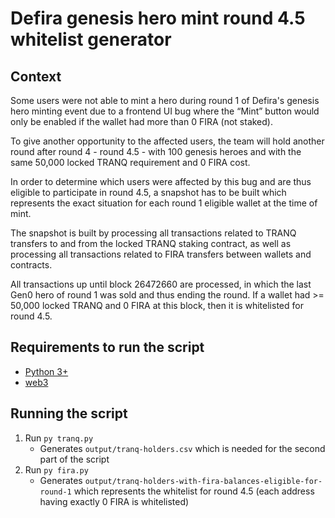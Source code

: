 # Defira genesis hero mint round 4.5 whitelist generator

## Context

Some users were not able to mint a hero during round 1 of Defira's genesis hero minting event due to a frontend UI bug where the “Mint” button would only be enabled if the wallet had more than 0 FIRA (not staked).

To give another opportunity to the affected users, the team will hold another round after round 4 - round 4.5 - with 100 genesis heroes and with the same 50,000 locked TRANQ requirement and 0 FIRA cost.

In order to determine which users were affected by this bug and are thus eligible to participate in round 4.5, a snapshot has to be built which represents the exact situation for each round 1 eligible wallet at the time of mint.

The snapshot is built by processing all transactions related to TRANQ transfers to and from the locked TRANQ staking contract, as well as processing all transactions related to FIRA transfers between wallets and contracts.

All transactions up until block 26472660 are processed, in which the last Gen0 hero of round 1 was sold and thus ending the round. If a wallet had >= 50,000 locked TRANQ and 0 FIRA at this block, then it is whitelisted for round 4.5.

## Requirements to run the script

* [Python 3+](https://www.python.org/)
* [web3](https://web3py.readthedocs.io/en/stable/)

## Running the script

1. Run `py tranq.py`
    * Generates `output/tranq-holders.csv` which is needed for the second part of the script
1. Run `py fira.py`
    * Generates `output/tranq-holders-with-fira-balances-eligible-for-round-1` which represents the whitelist for round 4.5 (each address having exactly 0 FIRA is whitelisted)